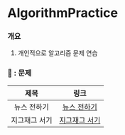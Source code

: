 # AlgorithmPractice

### 개요
1) 개인적으로 알고리즘 문제 연습

### 🏅 : 문제

제목|링크|
|:------:|:------:|
|뉴스 전하기|[뉴스 전하기](https://www.acmicpc.net/problem/1135)|
|지그재그 서기|[지그재그 서기](https://www.acmicpc.net/problem/1146)|
